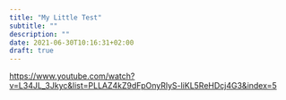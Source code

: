 ```yaml
---
title: "My Little Test"
subtitle: ""
description: ""
date: 2021-06-30T10:16:31+02:00
draft: true
---
```

https://www.youtube.com/watch?v=L34JL_3Jkyc&list=PLLAZ4kZ9dFpOnyRlyS-liKL5ReHDcj4G3&index=5
